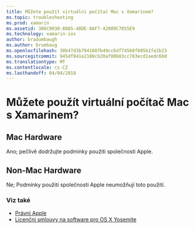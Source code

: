 ```yaml
---
title: Můžete použít virtuální počítač Mac s Xamarinem?
ms.topic: troubleshooting
ms.prod: xamarin
ms.assetid: 386C9030-8865-48DE-8AF7-42909C7055E9
ms.technology: xamarin-ios
author: bradumbaugh
ms.author: brumbaug
ms.openlocfilehash: 30b47d3b7941807b49cc6df74568f605b1fe2b23
ms.sourcegitcommit: 945df041e2180cb20af08b83cc703ecd1aedc6b0
ms.translationtype: MT
ms.contentlocale: cs-CZ
ms.lasthandoff: 04/04/2018
---
```

# <a name="can-i-use-a-mac-vm-with-xamarin"></a>Můžete použít virtuální počítač Mac s Xamarinem? 

## <a name="mac-hardware"></a>Mac Hardware
Ano; pečlivě dodržujte podmínky použití společnosti Apple.

## <a name="non-mac-hardware"></a>Non-Mac Hardware
Ne; Podmínky použití společnosti Apple neumožňují toto použití.

### <a name="see-also"></a>Viz také
- [Právní Apple](https://www.apple.com/legal/)
- [Licenční smlouvy na software pro OS X Yosemite](http://images.apple.com/legal/sla/docs/OSX10103.pdf)
